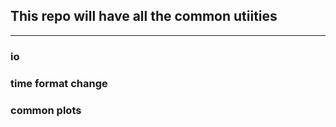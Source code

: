 ## This repo will have all the common utiities

----
### io


### time format change


### common plots


